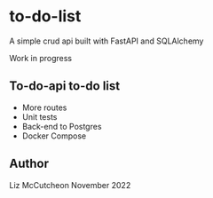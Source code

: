 # to-do-list
A simple crud api built with FastAPI and SQLAlchemy

Work in progress

## To-do-api to-do list
- More routes
- Unit tests
- Back-end to Postgres
- Docker Compose

## Author
Liz McCutcheon
November 2022
